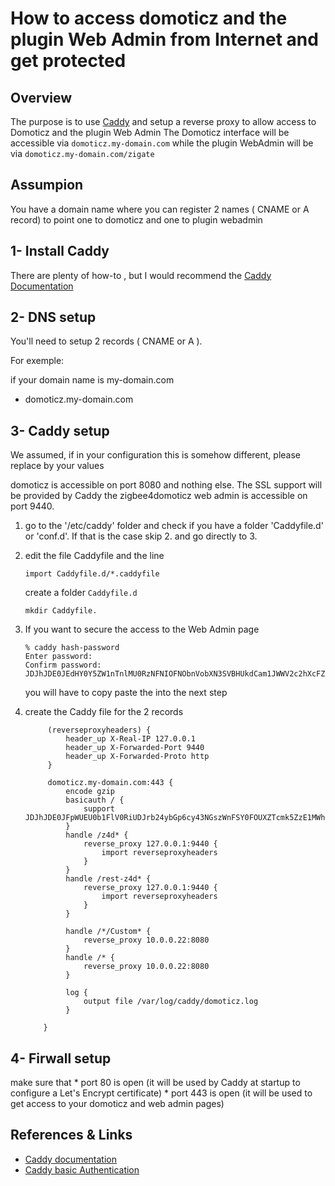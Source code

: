 # How to access domoticz and the plugin Web Admin from Internet and get protected

## Overview

The purpose is to use [Caddy](https://caddyserver.com/docs/) and setup a reverse proxy to allow access to Domoticz and the plugin Web Admin
The Domoticz interface will be accessible via `domoticz.my-domain.com` while the plugin WebAdmin will be via `domoticz.my-domain.com/zigate`
## Assumpion

You have a domain name where you can register 2 names ( CNAME or A record) to point one to domoticz and one to plugin webadmin

## 1- Install Caddy

There are plenty of how-to , but I would recommend the [Caddy Documentation](https://caddyserver.com/docs/install#debian-ubuntu-raspbian)

## 2- DNS setup

You'll need to setup 2 records ( CNAME or A ).

For exemple:

if your domain name is my-domain.com

* domoticz.my-domain.com


## 3- Caddy setup

   We assumed, if in your configuration this is somehow different, please replace by your values
   
   domoticz is accessible on port 8080 and nothing else. The SSL support will be provided by Caddy
   the zigbee4domoticz web admin is accessible on port 9440.

1. go to the '/etc/caddy' folder and check if you have a folder 'Caddyfile.d' or 'conf.d'. If that is the case skip 2. and go directly to 3.
2. edit the file Caddyfile and the line
   ```
   import Caddyfile.d/*.caddyfile
   ```
   
   create a folder `Caddyfile.d`
   ```
   mkdir Caddyfile.
   ```

3. If you want to secure the access to the Web Admin page

   ```
   % caddy hash-password
   Enter password:
   Confirm password:
   JDJhJDE0JEdHY0Y5ZW1nTnlMU0RzNFNIOFNObnVobXN3SVBHUkdCam1JWWV2c2hXcFZSd3AwZ2JWOHdl
   ```
   you will have to copy paste the <hash password> into the next step
  
5. create the Caddy file for the 2 records

   ```
        (reverseproxyheaders) {
            header_up X-Real-IP 127.0.0.1
            header_up X-Forwarded-Port 9440
            header_up X-Forwarded-Proto http
        }

        domoticz.my-domain.com:443 {
            encode gzip
            basicauth / {
                support JDJhJDE0JFpWUEU0b1FlV0RiUDJrb24ybGp6cy43NGszWnFSY0FOUXZTcmk5ZzE1MWhDQnplUnFLdmNH
            }
            handle /z4d* {
                reverse_proxy 127.0.0.1:9440 {
                    import reverseproxyheaders
                }
            }
            handle /rest-z4d* {
                reverse_proxy 127.0.0.1:9440 {
                    import reverseproxyheaders
                }
            }

            handle /*/Custom* {
                reverse_proxy 10.0.0.22:8080
            }
            handle /* {
                reverse_proxy 10.0.0.22:8080
            }

            log {
                output file /var/log/caddy/domoticz.log
            }

       }	
     ```
	
## 4- Firwall setup
	
   make sure that
	* port 80 is open (it will be used by Caddy at startup to configure a Let's Encrypt certificate)
	* port 443 is open (it will be used to get access to your domoticz and web admin pages)

## References & Links
	
   * [Caddy documentation](https://caddyserver.com/docs/)
   * [Caddy basic Authentication](https://caddyserver.com/docs/caddyfile/directives/basicauth)

